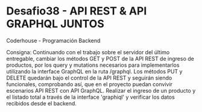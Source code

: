 # Desafio38 - API REST & API GRAPHQL JUNTOS
Coderhouse - Programación Backend

Consigna:  Continuando con el trabajo sobre el servidor del último entregable, cambiar los métodos GET y POST de la API REST de ingreso de productos, por los query y mutations necesarios para implementarlos utilizando la interface GraphQL en la ruta /graphql. Los métodos PUT y DELETE quedarán bajo el control de la API REST y seguirán siendo funcionales, comprobando así, que en el proyecto puedan convivir escenarios API REST con API GraphQL.
Realizar el ingreso de un producto y el listado total a través de la interface 'graphiql' y verificar los datos recibidos desde el backend.

